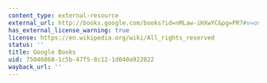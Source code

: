 ```yaml
---
content_type: external-resource
external_url: http://books.google.com/books?id=nMLaw-iHXwYC&pg=PR7#v=onepage
has_external_license_warning: true
license: https://en.wikipedia.org/wiki/All_rights_reserved
status: ''
title: Google Books
uid: 75046868-1c5b-47f5-8c12-1d040a922022
wayback_url: ''
---
```

